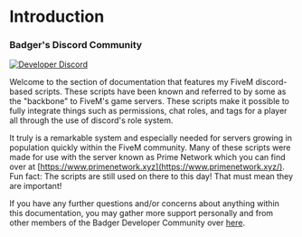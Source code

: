 # Introduction

### Badger's Discord Community

[![Developer Discord](https://discordapp.com/api/guilds/597445834153525298/widget.png?style=banner4)](https://discord.com/invite/WjB5VFz)

Welcome to the section of documentation that features my FiveM discord-based scripts. These scripts have been known and referred to by some as the "backbone" to FiveM's game servers. These scripts make it possible to fully integrate things such as permissions, chat roles, and tags for a player all through the use of discord's role system.

It truly is a remarkable system and especially needed for servers growing in population quickly within the FiveM community. Many of these scripts were made for use with the server known as Prime Network which you can find over at [https://www.primenetwork.xyz](https://www.primenetwork.xyz/). Fun fact: The scripts are still used on there to this day! That must mean they are important!

If you have any further questions and/or concerns about anything within this documentation, you may gather more support personally and from other members of the Badger Developer Community over [here](https://discord.gg/Rmzgwpn).

